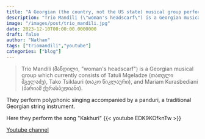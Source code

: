 ```yaml
---
title: "A Georgian (the country, not the US state) musical group perform Kakhuri"
description: "Trio Mandili (\"woman's headscarf\") is a Georgian musical group which currently consists of Tatuli Mgeladze, Tako Tsiklauri, and Mariam Kurasbediani."
image: "/images/post/trio_mandili.jpg"
date: 2023-12-10T00:00:00.0000000
draft: false
author: "Nathan"
tags: ["triomandili","youtube"]
categories: ["blog"]
---
```

> Trio Mandili (მანდილი, "woman's headscarf") is a Georgian musical group which currently consists of Tatuli Mgeladze (თათული მგელაძე), Tako Tsiklauri (თაკო წიკლაური), and Mariam Kurasbediani (მარიამ ქურასბედიანი). 

They perform polyphonic singing accompanied by a panduri, a traditional Georgian string instrument. 

Here they perform the song "Kakhuri"
{{< youtube EDK9KOfknTw >}}

[Youtube channel](https://www.youtube.com/channel/UC7ucvC0OrD2BQUmEec5NJeg)